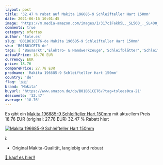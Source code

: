 ```yaml
---
layout: post
title: '32.47 % rabat auf Makita 196685-9 Schleifteller Hart 150mm'
date: 2021-06-16 10:01:45
image: 'https://m.media-amazon.com/images/I/317ciFakk5L._SL500_._SL400_.jpg'
comments: true
category: ofertas
author: 'tole.es'
slug: 'B01B61CET6-de Makita 196685-9 Schleifteller Hart 150mm'
sku: 'B01B61CET6-de'
tags: [ 'Baumarkt','Elektro- & Handwerkzeuge','Schleifblätter','Schleifgeräte-Zubehör','Schleifmaschinen-Zubehör','Zubehör für Elektrowerkzeuge','makita', ]
actualPrice: 18.76 EUR
currency: EUR
price: 18.76
comparePrice: 27.78 EUR
prodname: 'Makita 196685-9 Schleifteller Hart 150mm'
country: 'de'
flag: '🇩🇪'
brand: 'Makita'
buyurl: 'https://www.amazon.de/dp/B01B61CET6/?tag=tolees0ca-21'
descuento: '32.47'
average: '18.76'
---
```


Es gibt ein [Makita 196685-9 Schleifteller Hart 150mm](https://www.amazon.de/dp/B01B61CET6/?tag=tolees0ca-21) mit aktuellem Preis 18.76 EUR (original: 27.78 EUR) 32.47 % Rabatt hier:

[![Makita 196685-9 Schleifteller Hart 150mm](https://m.media-amazon.com/images/I/317ciFakk5L._SL500_._SL400_.jpg)](https://www.amazon.de/dp/B01B61CET6/?tag=tolees0ca-21)

ℹ️:

- Original Makita-Qualität, langlebig und robust

[🛒 kauf es hier!!](https://www.amazon.de/dp/B01B61CET6/?tag=tolees0ca-21)
